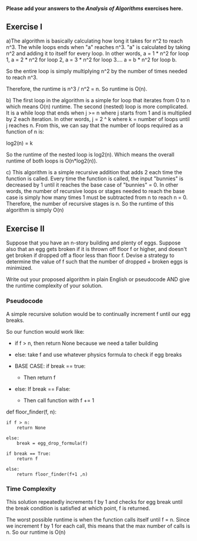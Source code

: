 #### Please add your answers to the ***Analysis of  Algorithms*** exercises here.

## Exercise I

a)The algorithm is basically calculating how long it takes for n^2 to reach n^3. 
The while loops ends when "a" reaches n^3. "a" is calculated by taking n^2 and adding it to itself for every loop.  In other words, a = 1 * n^2 for loop 1, a = 2 * n^2 for loop 2, a = 3 * n^2 for loop 3.... a = b * n^2 for loop b.

So the entire loop is simply multiplying n^2 by the number of times needed to reach n^3.

Therefore, the runtime is n^3 / n^2 = n.  So runtime is O(n).

b) The first loop in the algorithm is a simple for loop that iterates from 0 to n which means O(n) runtime.
The second (nested) loop is more complicated. It is a while loop that ends when j >= n where j starts from 1 and is multiplied by 2 each iteration. In other words, j = 2 ^ k where k = number of loops until j reaches n.  From this, we 
can say that the number of loops required as a function of n is:

log2(n) = k

So the runtime of the nested loop is log2(n).  Which means the overall runtime of both loops is O(n*log2(n)).


c) This algorithm is a simple recursive addition that adds 2 each time the function is called. Every time the function is called, the input "bunnies" is decreased by 1 until it reaches the base case of "bunnies" = 0.
In other words, the number of recursive loops or stages needed to reach the base case is simply how many times 1 must be subtracted from n to reach n = 0. Therefore, the number of recursive stages is n.  So the runtime of this algorithm is simply O(n)

## Exercise II
Suppose that you have an n-story building and plenty of eggs. Suppose also that an egg gets broken if it is thrown off floor f or higher, and doesn't get broken if dropped off a floor less than floor f. Devise a strategy to determine the value of f such that the number of dropped + broken eggs is minimized.

Write out your proposed algorithm in plain English or pseudocode AND give the runtime complexity of your solution.


### Pseudocode

A simple recursive solution would be to continually increment f until our egg breaks.

So our function would work like:

 - if f > n, then return None because we need a taller building

 - else: take f and use whatever physics formula to check if egg breaks

 - BASE CASE: if break == true:
    - Then return f

 - else: If break == False:
    - Then call function with f += 1


def floor_finder(f, n):

    if f > n:
        return None

    else:
        break = egg_drop_formula(f)

    if break == True:
        return f

    else:
        return floor_finder(f+1 ,n)

### Time Complexity

This solution repeatedly increments f by 1 and checks for egg break until the break condition is satisfied at which point, f is returned.

The worst possible runtime is when the function calls itself until f = n. Since we increment f by 1 for each call, this means that the max number of calls is n.  So our runtime is O(n)